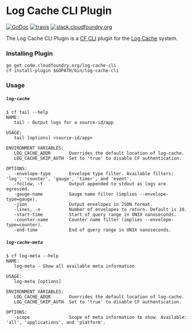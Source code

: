 Log Cache CLI Plugin
====================
[![GoDoc][go-doc-badge]][go-doc] [![travis][travis-badge]][travis] [![slack.cloudfoundry.org][slack-badge]][loggregator-slack]

The Log Cache CLI Plugin is a [CF CLI](cf-cli) plugin for the [Log
Cache](log-cache) system.

### Installing Plugin

```
go get code.cloudfoundry.org/log-cache-cli
cf install-plugin $GOPATH/bin/log-cache-cli
```

### Usage

##### `log-cache`

```
$ cf tail --help
NAME:
   tail - Output logs for a source-id/app

USAGE:
   tail [options] <source-id/app>

ENVIRONMENT VARIABLES:
   LOG_CACHE_ADDR       Overrides the default location of log-cache.
   LOG_CACHE_SKIP_AUTH  Set to 'true' to disable CF authentication.

OPTIONS:
   -envelope-type       Envelope type filter. Available filters: 'log', 'counter', 'gauge', 'timer', and 'event'.
   -follow, -f          Output appended to stdout as logs are egressed.
   -gauge-name          Gauge name filter (implies --envelope-type=gauge).
   -json                Output envelopes in JSON format.
   -lines, -n           Number of envelopes to return. Default is 10.
   -start-time          Start of query range in UNIX nanoseconds.
   -counter-name        Counter name filter (implies --envelope-type=counter).
   -end-time            End of query range in UNIX nanoseconds.
```

##### `log-cache-meta`

```
$ cf log-meta --help
NAME:
   log-meta - Show all available meta information

USAGE:
   log-meta [options]

ENVIRONMENT VARIABLES:
   LOG_CACHE_ADDR       Overrides the default location of log-cache.
   LOG_CACHE_SKIP_AUTH  Set to 'true' to disable CF authentication.

OPTIONS:
   -scope               Scope of meta information to show. Available: 'all', 'applications', and 'platform'.
```

[log-cache]: https://code.cloudfoundry.org/log-cache-release
[cf-cli]: https://code.cloudfoundry.org/cli

[slack-badge]:              https://slack.cloudfoundry.org/badge.svg
[loggregator-slack]:        https://cloudfoundry.slack.com/archives/loggregator
[go-doc-badge]:             https://godoc.org/code.cloudfoundry.org/log-cache-cli?status.svg
[go-doc]:                   https://godoc.org/code.cloudfoundry.org/log-cache-cli
[travis-badge]:             https://travis-ci.org/cloudfoundry-incubator/log-cache-cli.svg?branch=master
[travis]:                   https://travis-ci.org/cloudfoundry-incubator/log-cache-cli?branch=master
